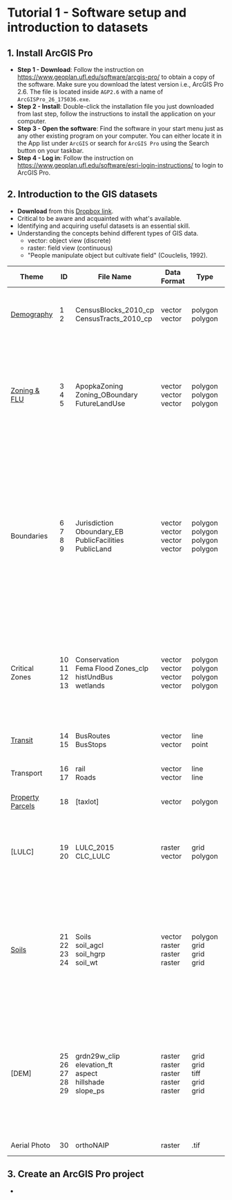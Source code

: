 # Tutorial 1 - Software setup and introduction to datasets

## 1. Install ArcGIS Pro

- **Step 1 - Download**: Follow the instruction on https://www.geoplan.ufl.edu/software/arcgis-pro/ to obtain a copy of the software. Make sure you download the latest version i.e., ArcGIS Pro 2.6. The file is located inside `AGP2.6` with a name of `ArcGISPro_26_175036.exe`.
- **Step 2 - Install**: Double-click the installation file you just downloaded from last step, follow the instructions to install the application on your computer.
- **Step 3 - Open the software**: Find the software in your start menu just as any other existing program on your computer. You can either locate it in the App list under `ArcGIS` or search for `ArcGIS Pro` using the Search button on your taskbar.
- **Step 4 - Log in**:  Follow the instruction on https://www.geoplan.ufl.edu/software/esri-login-instructions/ to login to ArcGIS Pro.

## 2. Introduction to the GIS datasets

- **Download** from this [Dropbox link](https://www.dropbox.com/s/wzigykb4zmsmmca/LAA6656DataFiles.zip?dl=0).
- Critical to be aware and acquainted with what's available.
- Identifying and acquiring useful datasets is an essential skill.
- Understanding the concepts behind different types of GIS data.
  - vector: object view (discrete)
  - raster: field view (continuous)
  - "People manipulate object but cultivate field" (Couclelis, 1992).

| Theme | ID | File Name            | Data Format | Type | Description                                               |
| - |----|----------------------|-----------|-------------|-----------------------------------------------------------|
| [Demography](../datasets/census/census.md) | 1 <br> 2 | CensusBlocks_2010_cp <br> CensusTracts_2010_cp | vector <br> vector  | polygon <br> polygon   | 2010 [Census](https://www2.census.gov/geo/pdfs/reference/geodiagram.pdf) blocks <br> 2010 Census tracts |
| [Zoning & FLU](../datasets/zoning_flu.md) | 3 <br> 4 <br> 5 | ApopkaZoning <br> Zoning_OBoundary <br> FutureLandUse | vector <br> vector <br> vector | polygon <br> polygon <br> polygon | [City of Apopka zoning ordinance](https://library.municode.com/fl/apopka/codes/code_of_ordinances?nodeId=PTIIILADECO_ART3ZODI_S3.1GEPR) <br> [Orange County zoning ordinance](https://library.municode.com/fl/orange_county/codes/code_of_ordinances?nodeId=PTIIORCOCO_CH38ZO_ARTIVZODIESZOMA) <br> [Orange County Future Land Use](https://www.orangecountyfl.net/PlanningDevelopment/ComprehensivePlanning.aspx#.X87_PGhKj-g)                                      |
| Boundaries | 6 <br> 7 <br> 8 <br> 9 | Jurisdiction <br> Oboundary_EB <br> PublicFacilities <br> PublicLand | vector <br> vector <br> vector <br> vector | polygon <br> polygon <br> polygon <br> polygon | Apopka jurisdiction map <br> Study area boundary (partitioned into three sections) <br> Orange county roads, drainage, water/waste reclaimation <br> Public land (federal, state, county, municipal, etc.) |
| Critical Zones  | 10 <br> 11 <br> 12 <br> 13 | Conservation <br> Fema Flood Zones_clp <br> histUndBus <br> wetlands | vector <br> vector <br> vector <br> vector | polygon <br> polygon <br> polygon <br> polygon | Conservation lands <br> FEMA flood zones <br> Historically underutilized business zones <br> National wetland inventory                                      |
| [Transit](../datasets/transit.md) | 14 <br> 15 | BusRoutes <br> BusStops           | vector <br> vector   | line <br> point       | Bus routes ([LYNX](https://www.golynx.com/corporate-info/facts-glance.stml) data) <br> Bus stops (LYNX data) |
| Transport | 16 <br> 17 | rail <br> Roads | vector <br> vector | line <br> line | Railway <br> State and county roads |
| [Property Parcels]((https://colab.research.google.com/drive/1uxxKyKYX3QXKmEhCsXfnbMc2WVoO98kc)) | 18 | [taxlot] | vector | polygon | [FGDL](https://www.fgdl.org/metadataexplorer/full_metadata.jsp?docId=%7B147B34F0-9E64-49AE-8B7F-5C4999BEC541%7D&loggedIn=false) Property parcel |
| [LULC] | 19 <br> 20 | LULC_2015 <br> CLC_LULC | raster <br> vector    | grid <br> polygon | Land Use Land Cover ca. 2015 <br> Conservation Land Commission Land Use Land Cover |
| [Soils](../datasets/soils.md) | 21 <br> 22 <br> 23 <br> 24 | Soils <br> soil_agcl <br> soil_hgrp <br> soil_wt | vector <br> raster <br> raster <br> raster | polygon <br> grid <br> grid <br> grid | [SSURGO](https://www.nrcs.usda.gov/wps/portal/nrcs/detail/soils/survey/?cid=nrcs142p2_053627) soil polygons <br> Non-irrigated land capability class <br> Depth to bedrock (inches, classed) <br> Depth to water table (feet, classed)     |
| [DEM] | 25 <br> 26 <br> 27 <br> 28 <br> 29 | grdn29w_clip <br> elevation_ft <br> aspect <br> hillshade <br> slope_ps | raster <br> raster <br> raster <br> raster <br> raster | grid <br> grid <br> tiff <br> grid <br> grid | Elevation 10m DEM <br> Elevation 10m DEM (in feet) <br> Aspect in degrees <br> Hillshade (azimuth 315, altitude 45) <br> Slope (percent rise)  |
| Aerial Photo | 30 | orthoNAIP      | raster    | .tif        | 2015 NAIP aerial photo             |

## 3. Create an ArcGIS Pro project

- 